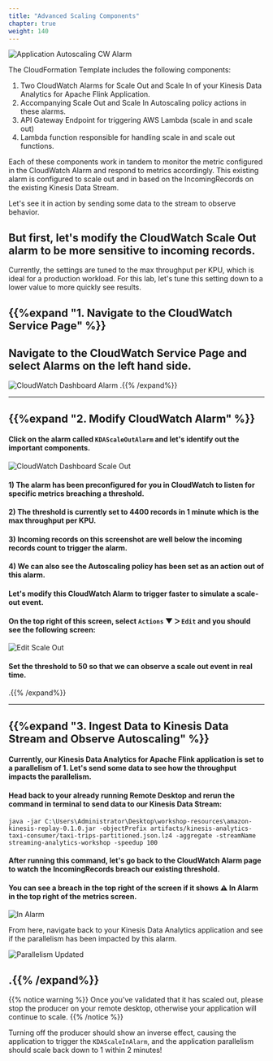 ```yaml
---
title: "Advanced Scaling Components"
chapter: true
weight: 140
---
```




![Application Autoscaling CW Alarm](/images/flink-on-kda/enhanced-monitoring-1.jpg)

The CloudFormation Template includes the following components:
1. Two CloudWatch Alarms for Scale Out and Scale In of your Kinesis Data Analytics for Apache Flink Application.
2. Accompanying Scale Out and Scale In Autoscaling policy actions in these alarms.
3. API Gateway Endpoint for triggering AWS Lambda (scale in and scale out)
4. Lambda function responsible for handling scale in and scale out functions.

Each of these components work in tandem to monitor the metric configured in the CloudWatch Alarm and respond to metrics accordingly. This existing alarm is configured to scale out and in based on the IncomingRecords on the existing Kinesis Data Stream. 

Let's see it in action by sending some data to the stream to observe behavior.


## But first, let's modify the CloudWatch Scale Out alarm to be more sensitive to incoming records. 
Currently, the settings are tuned to the max throughput per KPU, which is ideal for a production workload. For this lab, let's tune this setting down to a lower value to more quickly see results.

## {{%expand "1. Navigate to the CloudWatch Service Page" %}}
## Navigate to the CloudWatch Service Page and select Alarms on the left hand side.
![CloudWatch Dashboard Alarm](/images/flink-on-kda/advanced-scaling-cw-alarm.png)
.{{% /expand%}}

-----------------------------

## {{%expand "2. Modify CloudWatch Alarm" %}}

#### Click on the alarm called `KDAScaleOutAlarm` and let's identify out the important components.
![CloudWatch Dashboard Scale Out](/images/flink-on-kda/advanced-scaling-cw-scale-out.png)

#### 1) The alarm has been preconfigured for you in CloudWatch to listen for specific metrics breaching a threshold.
#### 2) The threshold is currently set to 4400 records in 1 minute which is the max throughput per KPU.
#### 3) Incoming records on this screenshot are well below the incoming records count to trigger the alarm.
#### 4) We can also see the Autoscaling policy has been set as an action out of this alarm.


#### Let's modify this CloudWatch Alarm to trigger faster to simulate a scale-out event.

#### On the top right of this screen, select `Actions` &#9660; &#5171; `Edit` and you should see the following screen:
![Edit Scale Out](/images/flink-on-kda/advanced-scaling-cw-edit-scale-out.png)

#### Set the threshold to 50 so that we can observe a scale out event in real time.


.{{% /expand%}}

-----------------------------

## {{%expand "3. Ingest Data to Kinesis Data Stream and Observe Autoscaling" %}}

#### Currently, our Kinesis Data Analytics for Apache Flink application is set to a parallelism of 1. Let's send some data to see how the throughput impacts the parallelism.

#### Head back to your already running Remote Desktop and rerun the command in terminal to send data to our Kinesis Data Stream:

```
java -jar C:\Users\Administrator\Desktop\workshop-resources\amazon-kinesis-replay-0.1.0.jar -objectPrefix artifacts/kinesis-analytics-taxi-consumer/taxi-trips-partitioned.json.lz4 -aggregate -streamName streaming-analytics-workshop -speedup 100
```

#### After running this command, let's go back to the CloudWatch Alarm page to watch the IncomingRecords breach our existing threshold.

#### You can see a breach in the top right of the screen if it shows  ⚠️ In Alarm in the top right of the metrics screen.



![In Alarm](/images/flink-on-kda/cw-alarm-in-alarm.png)

From here, navigate back to your Kinesis Data Analytics application and see if the parallelism has been impacted by this alarm.

![Parallelism Updated](/images/flink-on-kda/parallelism-updated-cw-alarm-scale-out.png)






.{{% /expand%}}
------------------------------------------


{{% notice warning %}} 
Once you've validated that it has scaled out, please stop the producer on your remote desktop, otherwise your application will continue to scale.
{{% /notice %}} 

 Turning off the producer should show an inverse effect, causing the application to trigger the `KDAScaleInAlarm`, and the application parallelism should scale back down to 1 within 2 minutes!
